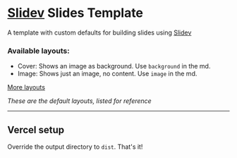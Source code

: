 # [Slidev](https://sli.dev) Slides Template

A template with custom defaults for building slides using [Slidev](https://sli.dev)

### Available layouts:
- Cover: Shows an image as background. Use `background` in the md.
- Image: Shows just an image, no content. Use `image` in the md.

[More layouts](https://sli.dev/builtin/layouts.html)

*These are the default layouts, listed for reference*

----

## Vercel setup

Override the output directory to `dist`. That's it!